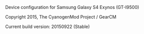 Device configuration for Samsung Galaxy S4 Exynos (GT-I9500)

Copyright 2015, The CyanogenMod Project / GearCM

Current build version: 20150922 (Stable)